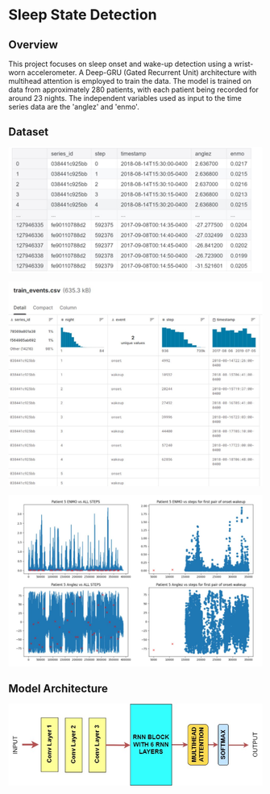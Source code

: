 # Sleep State Detection

## Overview

This project focuses on sleep onset and wake-up detection using a wrist-worn accelerometer. A Deep-GRU (Gated Recurrent Unit) architecture with multihead attention is employed to train the data. The model is trained on data from approximately 280 patients, with each patient being recorded for around 23 nights. The independent variables used as input to the time series data are the 'anglez' and 'enmo'.

## Dataset

![Image Alt text](/sleep_train_train_series_parquet.JPG)

![Image Alt text](/sleep_train_events.csv_dataset.JPG)

![Image Alt text](/sleep_train_data_visualization.JPG)

## Model Architecture

![Image Alt text](/deep_gru.jpg)
